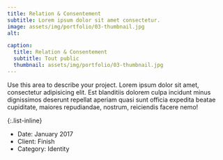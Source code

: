 ```yaml
---
title: Relation & Consentement
subtitle: Lorem ipsum dolor sit amet consectetur.
image: assets/img/portfolio/03-thumbnail.jpg
alt: 

caption:
  title: Relation & Consentement
  subtitle: Tout public
  thumbnail: assets/img/portfolio/03-thumbnail.jpg
---
```

Use this area to describe your project. Lorem ipsum dolor sit amet, consectetur adipisicing elit. Est blanditiis dolorem culpa incidunt minus dignissimos deserunt repellat aperiam quasi sunt officia expedita beatae cupiditate, maiores repudiandae, nostrum, reiciendis facere nemo!

{:.list-inline}
- Date: January 2017
- Client: Finish
- Category: Identity


